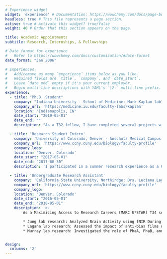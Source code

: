 ```yaml
---
# Experience widget
widget: 'experience' # Documentation: https://wowchemy.com/docs/page-builder/
headless: true # This file represents a page section.
active: true # Activate this widget? true/false
weight: 40 # Order that this section appears on the page.

title: Academic Appointments
subtitle: Research, Internships, & Fellowships

# Date format for experience
#   Refer to https://wowchemy.com/docs/customization/#date-format
date_format: "Jan 2006"

# Experiences.
#   Add/remove as many `experience` items below as you like.
#   Required fields are `title`, `company`, and `date_start`.
#   Leave `date_end` empty if it's your current employer.
#   Begin multi-line descriptions with YAML's `|2-` multi-line prefix.
experience:
  - title: "Ph.D. Student"
    company: "Indiana University - School of Medicine: Mark Kaplan lab"
    company_url: 'https://medicine.iu.edu/faculty-labs/kaplan'
    location: "Indianapolis, IN"
    date_start: "2019-05-01" 
    date_end: ""
    description: "As a T32 fellow, I have completed several projects within the Kaplan which include but are not limited to studying the role of IL-9 in allergic asthma, lung cancer, and urinary tract infections. I've also contributed to several projects and received recognition in the form of publications. In addition to my research, I serve as a board member in IUSM's Society for the Advancement of Chicanos/Latinx and Native Americans in Science chapter, in addition to a Toastmasters International club."

  - title: 'Research Student Intern'
    company: 'University of Colorado, Denver - Anschutz Medical Campus: Stefan Pukatzki lab'
    company_url: 'https://www.ccny.cuny.edu/biology/faculty-profile'
    company_logo:
    location: 'Denver, Colorado'
    date_start: "2017-05-01"
    date_end: "2017-06-30"
    description: 'I participated in a summer research experience as a Graduate Experience for Multicultural Students (GEMS) intern. As an intern for 10-weeks, I participated in academic seminars, professional development workshops, and conducted research in a Dr. Stefan Pukatzki's lab. My summer project focused on investigating the role of toxin-coregulated pilus on Vibrio cholerae and its effects on type VI secretion system by using killing assays with Escherichia coli.'

  - title: 'Undergraduate Research Assistant'
    company: 'California State University, Northirdge: Drs. Luciana Lagana, Taeyou Jung, and Sean Murray'
    company_url: 'https://www.ccny.cuny.edu/biology/faculty-profile'
    company_logo:
    location: 'Denver, Colorado'
    date_start: "2016-05-01"
    date_end: "2018-05-01"
    description:  >-
        As a Maximizing Access to Research Careers (MARC U*STAR) T34 scholar, I participated in undergraduate research in several labs:

        * Jung lab research: Analyzed Brain Activity using fNIR During Dual Task Walking in Individuals with Parkinson’s Disease
        * Lagana lab research: Assessed the impact of anti-bias films on reducing stereotypes and increasing empathy towards discriminated minorities
        * Murray lab research: Investigated the role of PhaA, PhaB, and PhaC in promoting (p)ppGpp accumulation in Caulobacter crescentus'|2-


design:
  columns: '2'
---
```

